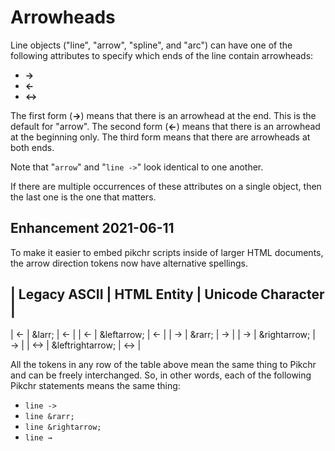 # Arrowheads

Line objects ("line", "arrow", "spline", and "arc") can have one
of the following attributes to specify which ends of the line contain
arrowheads:

  *  **-&gt;**
  *  **&lt;-**
  *  **&lt;-&gt;**

The first form (**-&gt;**) means that there is an arrowhead at the end.
This is the default for "arrow".  The second form (**&lt;-**) means that
there is an arrowhead at the beginning only.  The third form means that
there are arrowheads at both ends.

Note that "`arrow`" and "`line ->`" look identical to one another.

If there are multiple occurrences of these attributes on a single object,
then the last one is the one that matters.

## Enhancement 2021-06-11

To make it easier to embed pikchr scripts inside of larger HTML documents,
the arrow direction tokens now have alternative spellings.

| Legacy ASCII | HTML Entity           | Unicode Character |
------------------------------------------------------------
| &lt;-        | &amp;larr;            | &larr;            |
| &lt;-        | &amp;leftarrow;       | &leftarrow;       |
| -&gt;        | &amp;rarr;            | &rarr;            |
| -&gt;        | &amp;rightarrow;      | &rightarrow;      |
| &lt;-&gt;    | &amp;leftrightarrow;  | &leftrightarrow;  |

All the tokens in any row of the table above mean the same thing
to Pikchr and can be freely interchanged.  So, in other words,
each of the following Pikchr statements means the same thing:

  *  `line ->`
  *  `line &rarr;`
  *  `line &rightarrow;`
  *  `line →`
